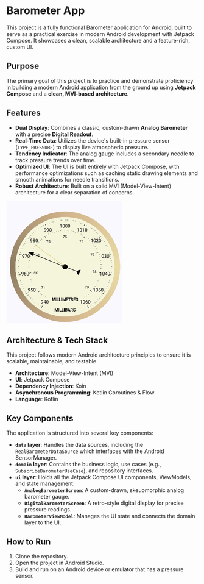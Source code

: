 # Barometer App

This project is a fully functional Barometer application for Android, built to serve as a practical exercise in modern Android development with Jetpack Compose. It showcases a clean, scalable architecture and a feature-rich, custom UI.

## Purpose

The primary goal of this project is to practice and demonstrate proficiency in building a modern Android application from the ground up using **Jetpack Compose** and a **clean, MVI-based architecture**.

## Features

*   **Dual Display**: Combines a classic, custom-drawn **Analog Barometer** with a precise **Digital Readout**.
*   **Real-Time Data**: Utilizes the device's built-in pressure sensor (`TYPE_PRESSURE`) to display live atmospheric pressure.
*   **Tendency Indicator**: The analog gauge includes a secondary needle to track pressure trends over time.
*   **Optimized UI**: The UI is built entirely with Jetpack Compose, with performance optimizations such as caching static drawing elements and smooth animations for needle transitions.
*   **Robust Architecture**: Built on a solid MVI (Model-View-Intent) architecture for a clear separation of concerns.

![Analog Barometer Screenshot](/external/screen_shot_analog.png)

## Architecture & Tech Stack

This project follows modern Android architecture principles to ensure it is scalable, maintainable, and testable.

*   **Architecture**: Model-View-Intent (MVI)
*   **UI**: Jetpack Compose
*   **Dependency Injection**: Koin
*   **Asynchronous Programming**: Kotlin Coroutines & Flow
*   **Language**: Kotlin

## Key Components

The application is structured into several key components:

*   **`data` layer**: Handles the data sources, including the `RealBarometerDataSource` which interfaces with the Android SensorManager.
*   **`domain` layer**: Contains the business logic, use cases (e.g., `SubscribeBarometerUseCase`), and repository interfaces.
*   **`ui` layer**: Holds all the Jetpack Compose UI components, ViewModels, and state management.
    *   **`AnalogBarometerScreen`**: A custom-drawn, skeuomorphic analog barometer gauge.
    *   **`DigitalBarometerScreen`**: A retro-style digital display for precise pressure readings.
    *   **`BarometerViewModel`**: Manages the UI state and connects the domain layer to the UI.

## How to Run

1.  Clone the repository.
2.  Open the project in Android Studio.
3.  Build and run on an Android device or emulator that has a pressure sensor.
